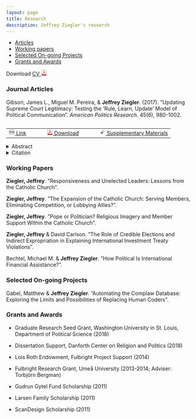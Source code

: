 ```yaml
---
layout: page
title: Research
description: Jeffrey Ziegler's research
---
```


<div class="navbar">
    <div class="navbar-inner">
        <ul class="nav">
            <li><a href="#articles">Articles</a></li>
            <li><a href="#workingPapers">Working papers</a></li>
            <li><a href="#ongoing">Selected On-going Projects</a></li>
            <li><a href="#grants">Grants and Awards</a></li>
        </ul>
    </div>
</div>

Download <a href="https://drive.google.com/open?id=1tBMW3yqCl2WfRwRRfyTYkDypJOkOb961" target="_blank">	CV <img src="icons16/pdf-icon.png" alt="hi" class="inline"/> </a>

### <a name="articles"></a>Journal Articles

Gibson, James L., Miguel M. Pereira, & **Jeffrey Ziegler**. (2017). ”Updating Supreme Court Legitimacy: Testing
the ’Rule, Learn, Update’ Model of Political Communication”. *American Politics Research*. 45(6), 980-1002.

<table align="left">
  <tr><td><a href="http://journals.sagepub.com/doi/full/10.1177/1532673X17702353" target="_blank"> <img src="icons16/html-icon.png" alt="hi" class="inline"/> Link </a></td>
	  <td></td>	  <td></td>  <td></td>
	<td><a href="https://drive.google.com/file/d/1YHqTlVkxxMtOSetTqnR4V8dhUR-LXqXT/view" target="_blank"> <img src="icons16/pdf-icon.png" alt="hi" class="inline"/> Download</a></td>
	  <td></td>	  <td></td>  <td></td>
	<td><a href="https://drive.google.com/file/d/1OrwLIBFuznTYT0aKuaF_1aXoW58N0UUM/view" target="_blank"> <img src="icons16/supp-icon.png" alt="hi" class="inline"/> Supplementary Materials</a></td></tr>
</table><br/>

<details><summary> Abstract </summary>
<p>
One of the more important innovations in the study of how citizens assess the U.S. Supreme Court is the ideological updating model, which assumes that citizens grant legitimacy to the institution according to the perceived distance between themselves and the Court on a unidimensional ideological (liberal–conservative) continuum. Under this model, citizens are also said to update this calculation with every new salient Supreme Court decision. The model’s requirements, however, do not seem to square with the long-established view that Americans are largely innocent of ideology. Here, we conduct an audit of the model’s mechanisms using a series of empirical tests applied to a nationally representative sample. Our general conclusion is that the ideological updating model, especially when supplemented with the requirement that citizens must become aware of Court decisions, simply does not square with the realities of American politics. Students of Supreme Court legitimacy may therefore want to search for other theories of legitimacy updating.
</p>
</details>

<details><summary> Citation </summary>
<p>
<pre>
@article{bibGibsonPereiraZiegler2017,
  title={Updating Supreme Court Legitimacy: Testing the “Rule, Learn, Update” Model of Political Communication},
  author={Gibson, James L. and Pereira, Miguel M. and Ziegler, Jeffrey},
  journal={American Politics Research},
  volume={45},
  number={6},
  pages={980--1002},
  year={2017},
}
</pre>
</p>
</details>

### <a name="workingPapers"></a>Working Papers

**Ziegler, Jeffrey**. ”Responsiveness and Unelected Leaders: Lessons from the Catholic Church".

**Ziegler, Jeffrey**. ”The Expansion of the Catholic Church: Serving Members, Eliminating Competition, or Lobbying Allies?”.

**Ziegler, Jeffrey**. ”Pope or Politician? Religious Imagery and Member Support Within the Catholic Church”.

**Ziegler, Jeffrey** & David Carlson. ”The Role of Credible Elections and Indirect Expropriation in Explaining International Investment Treaty Violations”.

Bechtel, Michael M. & **Jeffrey Ziegler**. ”How Political Is International Financial Assistance?”.

### <a name="ongoing"></a>Selected On-going Projects

Gabel, Matthew & **Jeffrey Ziegler**. ”Automating the Complaw Database: Exploring the Limits and Possibilities of Replacing Human Coders”.

### <a name="articles"></a>Grants and Awards

- Graduate Research Seed Grant, Washington University in St. Louis, Department of Political Science (2018)

- Dissertation Support, Danforth Center on Religion and Politics (2018)

- Lois Roth Endowment, Fulbright Project Support (2014)

- Fulbright Research Grant, Umeå University (2013-2014; Adviser: Torbjörn Bergman)

- Gudrun Gytel Fund Scholarship (2011)

- Larsen Family Scholarship (2011)

- ScanDesign Scholarship (2011)
